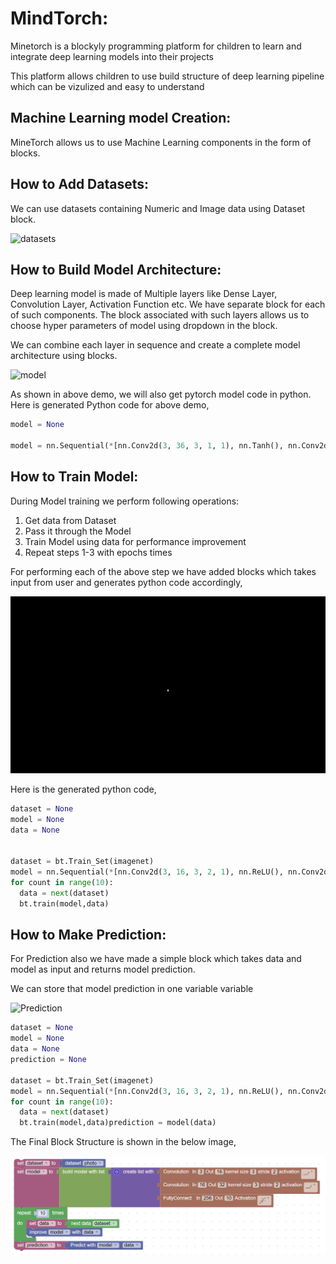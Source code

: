 # MindTorch:

Minetorch is a blockyly programming platform for children to learn and integrate deep learning models into their projects

This platform allows children to use build structure of deep learning pipeline which can be vizulized and easy to understand

## Machine Learning model Creation:

MineTorch allows us to use Machine Learning components in the form of blocks.

## How to Add Datasets:

We can use datasets containing Numeric and Image data using Dataset block.

![datasets](Images/Datasets.gif)

## How to Build Model Architecture:

Deep learning model is made of Multiple layers like Dense Layer, Convolution Layer, Activation Function etc. We have separate block for each of such components. The block associated with such layers allows us to choose hyper parameters of model using dropdown in the block.  

We can combine each layer in sequence and create a complete model architecture using blocks.

![model](Images/Model.gif)

As shown in above demo, we will also get pytorch model code in python. Here is generated Python code for above demo,

```python
model = None

model = nn.Sequential(*[nn.Conv2d(3, 36, 3, 1, 1), nn.Tanh(), nn.Conv2d(36, 64, 3, 1, 1), nn.Tanh(), nn.Conv2d(64, 128, 3, 1, 1), nn.Tanh(), nn.Dense(512, 10)])
```

## How to Train Model:

During Model training we perform following operations:
1. Get data from Dataset
2. Pass it through the Model
3. Train Model using data for performance improvement
4. Repeat steps 1-3 with epochs times

For performing each of the above step we have added blocks which takes input from user and generates python code accordingly,

![Training](Images/Training.gif)

Here is the generated python code,

```python
dataset = None
model = None
data = None


dataset = bt.Train_Set(imagenet)
model = nn.Sequential(*[nn.Conv2d(3, 16, 3, 2, 1), nn.ReLU(), nn.Conv2d(16, 32, 3, 2, 1), nn.ReLU(), nn.Dense(256, 10)])
for count in range(10):
  data = next(dataset)
  bt.train(model,data)
```

## How to Make Prediction:

For Prediction also we have made a simple block which takes data and model as input and returns model prediction.

We can store that model prediction in one variable variable

![Prediction](Images/Prediction.gif)

```python
dataset = None
model = None
data = None
prediction = None

dataset = bt.Train_Set(imagenet)
model = nn.Sequential(*[nn.Conv2d(3, 16, 3, 2, 1), nn.ReLU(), nn.Conv2d(16, 32, 3, 2, 1), nn.ReLU(), nn.Dense(256, 10)])
for count in range(10):
  data = next(dataset)
  bt.train(model,data)prediction = model(data)
```

The Final Block Structure is shown in the below image,

![final_block](Images/final_block.PNG)
